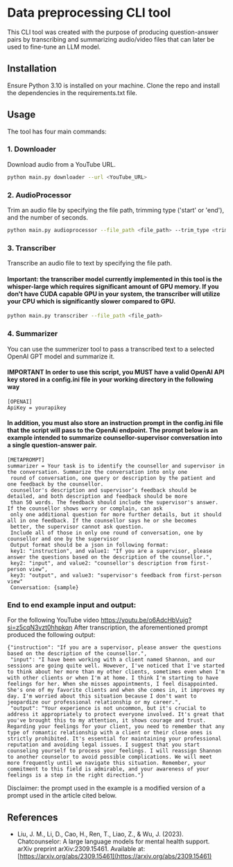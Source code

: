 # Data preprocessing CLI tool

This CLI tool was created with the purpose of producing question-answer pairs by transcribing and summarizing audio/video files that can later be used to fine-tune an LLM model.


## Installation

Ensure Python 3.10 is installed on your machine. Clone the repo and install the dependencies in the requirements.txt file.


## Usage

The tool has four main commands:

### 1. Downloader

Download audio from a YouTube URL.

```bash
python main.py downloader --url <YouTube_URL>
```

### 2. AudioProcessor

Trim an audio file by specifying the file path, trimming type ('start' or 'end'), and the number of seconds.

```bash
python main.py audioprocessor --file_path <file_path> --trim_type <trim_type> --seconds <seconds>
```

### 3. Transcriber
Transcribe an audio file to text by specifying the file path.
#### Important: the transcriber model currently implemented in this tool is the whisper-large which requires significant amount of GPU memory. If you don't have CUDA capable GPU in your system, the transcriber will utilize your CPU which is significantly slower compared to GPU.

```bash
python main.py transcriber --file_path <file_path>
```

### 4. Summarizer
You can use the summerizer tool to pass a transcribed text to a selected OpenAI GPT model and summarize it.
#### IMPORTANT In order to use this script, you MUST have a valid OpenAI API key stored in a config.ini file in your working directory in the following way

```
[OPENAI]
ApiKey = yourapikey
```
#### In addition, you must also store an instruction prompt in the config.ini file that the script will pass to the OpenAi endpoint. The prompt below is an example intended to summarize counsellor-supervisor conversation into a single question-answer pair.
```
[METAPROMPT]
summarizer = Your task is to identify the counsellor and supervisor in the conversation. Summarize the conversation into only one
 round of conversation, one query or description by the patient and one feedback by the counsellor.
 counsellor's description and supervisor’s feedback should be detailed, and both description and feedback should be more
 than 50 words. The feedback should include the supervisor's answer. If the counsellor shows worry or complain, can ask
 only one additional question for more further details, but it should all in one feedback. If the counsellor says he or she becomes
 better, the supervisor cannot ask question.
 Include all of those in only one round of conversation, one by counsellor and one by the supervisor
 Output format should be a json in following format:
 key1: "instruction", and value1: "If you are a supervisor, please answer the questions based on the description of the counsellor.",
 key2: "input", and value2: "counsellor's description from first-person view",
 key3: "output", and value3: "supervisor's feedback from first-person view"
 Conversation: {sample}
```

### End to end example input and output:
For the following YouTube video https://youtu.be/o6AdcHbVujg?si=z5cqN3vzt0hhpkqn
After transcription, the aforementioned prompt produced the following output:
```
{"instruction": "If you are a supervisor, please answer the questions based on the description of the counsellor.",
 "input": "I have been working with a client named Shannon, and our sessions are going quite well. However, I've noticed that I've started to think about her more than my other clients, sometimes even when I'm with other clients or when I'm at home. I think I'm starting to have feelings for her. When she misses appointments, I feel disappointed. She's one of my favorite clients and when she comes in, it improves my day. I'm worried about this situation because I don't want to jeopardize our professional relationship or my career.",
 "output": "Your experience is not uncommon, but it's crucial to address it appropriately to protect everyone involved. It's great that you've brought this to my attention, it shows courage and trust. Regarding your feelings for your client, you need to remember that any type of romantic relationship with a client or their close ones is strictly prohibited. It's essential for maintaining your professional reputation and avoiding legal issues. I suggest that you start counseling yourself to process your feelings. I will reassign Shannon to another counselor to avoid possible complications. We will meet more frequently until we navigate this situation. Remember, your commitment to this field is admirable, and your awareness of your feelings is a step in the right direction."}
```

Disclaimer: the prompt used in the example is a modified version of a prompt used in the article cited below.
## References

- Liu, J. M., Li, D., Cao, H., Ren, T., Liao, Z., & Wu, J. (2023). Chatcounselor: A large language models for mental health support. arXiv preprint arXiv:2309.15461. Available at: [https://arxiv.org/abs/2309.15461](https://arxiv.org/abs/2309.15461)

